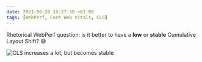 ```yaml
---
date: 2021-06-28 15:27:30 +02:00
tags: [WebPerf, Core Web Vitals, CLS]
---
```


Rhetorical WebPerf question: is it better to have a **low** or **stable** Cumulative Layout Shift? 😅

![CLS increases a lot, but becomes stable](low-or-stable-cls.png)
